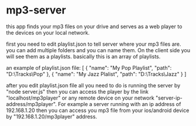 # mp3-server
this app finds your mp3 files on your drive and serves as a web player to the devices on your local network.

first you need to edit playlist.json to tell server where your mp3 files are.
you can add multiple folders and you can name them. On the client side you will see them as a playlists.
basically this is an array of playlists.

an example of playlist.json file:
[
    {
        "name": "My Pop Playlist",
        "path": "D:\\Tracks\\Pop"
    },
    {
        "name": "My Jazz Plalist",
        "path": "D:\\Tracks\\Jazz"
    }
 ]
 
 after you edit playlist.json file all you need to do is running the server by "node server.js" then you can access the player by the link "localhost/mp3player"
 or any remote device on your network "server-ip-address/mp3player". For example a server running with an ip address of 192.168.1.20 then you can access you mp3 file from your ios/android device by "192.168.1.20/mp3player" address. 
 
